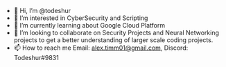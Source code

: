 - 👋 Hi, I’m @todeshur
- 👀 I’m interested in CyberSecurity and Scripting
- 🌱 I’m currently learning about Google Cloud Platform
- 💞️ I’m looking to collaborate on Security Projects and Neural Networking projects to get a better understanding of larger scale coding projects.
- 📫 How to reach me Email: alex.timm01@gmail.com, Discord: Todeshur#9831

<!---
todeshur/todeshur is a ✨ special ✨ repository because its `README.md` (this file) appears on your GitHub profile.
You can click the Preview link to take a look at your changes.
--->
